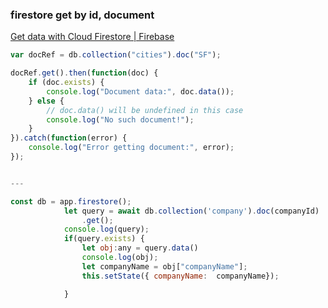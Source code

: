 ###  firestore get by id, document


[Get data with Cloud Firestore | Firebase](https://firebase.google.com/docs/firestore/query-data/get-data "Get data with Cloud Firestore  |  Firebase")


 

```js
var docRef = db.collection("cities").doc("SF");

docRef.get().then(function(doc) {
    if (doc.exists) {
        console.log("Document data:", doc.data());
    } else {
        // doc.data() will be undefined in this case
        console.log("No such document!");
    }
}).catch(function(error) {
    console.log("Error getting document:", error);
});


---

const db = app.firestore();
            let query = await db.collection('company').doc(companyId)
                .get();
            console.log(query);
            if(query.exists) {
                let obj:any = query.data()
                console.log(obj);
                let companyName = obj["companyName"];
                this.setState({ companyName:  companyName});

            }
```
